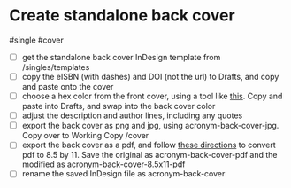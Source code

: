# Create standalone back cover

#single #cover

- [ ] get the standalone back cover InDesign template from /singles/templates
- [ ] copy the eISBN (with dashes) and DOI (not the url) to Drafts, and copy and paste onto the cover
- [ ] choose a hex color from the front cover, using a tool like [this](https://imagecolorpicker.com). Copy and paste into Drafts, and swap into the back cover color
- [ ] adjust the description and author lines, including any quotes
- [ ] export the back cover as png and jpg, using acronym-back-cover-jpg. Copy over to Working Copy /cover
- [ ] export the back cover as a pdf, and follow [these directions](https://helpx.adobe.com/acrobat/kb/Change-PDF-page-size-in-MAC.html) to convert pdf to 8.5 by 11. Save the original as acronym-back-cover-pdf and the modified as acronym-back-cover-8.5x11-pdf
- [ ] rename the saved InDesign file as acronym-back-cover